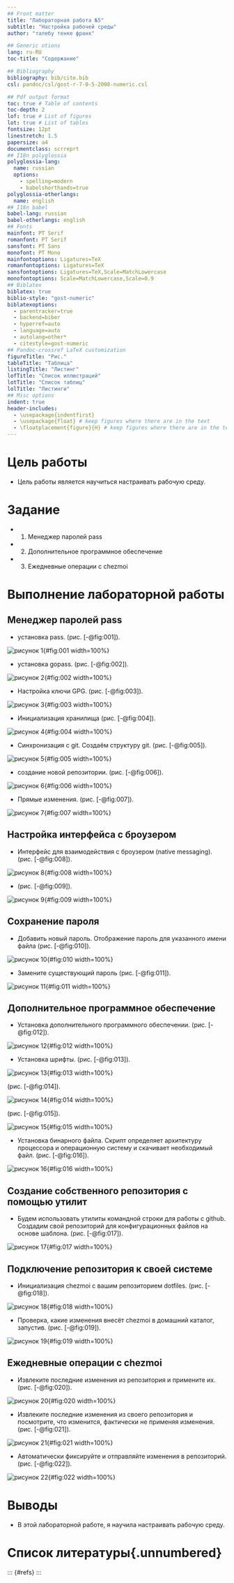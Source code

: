 ```yaml
---
## Front matter
title: "Лабораторная работа №5"
subtitle: "Настройка рабочей среды"
author: "талебу тенке франк"

## Generic otions
lang: ru-RU
toc-title: "Содержание"

## Bibliography
bibliography: bib/cite.bib
csl: pandoc/csl/gost-r-7-0-5-2008-numeric.csl

## Pdf output format
toc: true # Table of contents
toc-depth: 2
lof: true # List of figures
lot: true # List of tables
fontsize: 12pt
linestretch: 1.5
papersize: a4
documentclass: scrreprt
## I18n polyglossia
polyglossia-lang:
  name: russian
  options:
	- spelling=modern
	- babelshorthands=true
polyglossia-otherlangs:
  name: english
## I18n babel
babel-lang: russian
babel-otherlangs: english
## Fonts
mainfont: PT Serif
romanfont: PT Serif
sansfont: PT Sans
monofont: PT Mono
mainfontoptions: Ligatures=TeX
romanfontoptions: Ligatures=TeX
sansfontoptions: Ligatures=TeX,Scale=MatchLowercase
monofontoptions: Scale=MatchLowercase,Scale=0.9
## Biblatex
biblatex: true
biblio-style: "gost-numeric"
biblatexoptions:
  - parentracker=true
  - backend=biber
  - hyperref=auto
  - language=auto
  - autolang=other*
  - citestyle=gost-numeric
## Pandoc-crossref LaTeX customization
figureTitle: "Рис."
tableTitle: "Таблица"
listingTitle: "Листинг"
lofTitle: "Список иллюстраций"
lotTitle: "Список таблиц"
lolTitle: "Листинги"
## Misc options
indent: true
header-includes:
  - \usepackage{indentfirst}
  - \usepackage{float} # keep figures where there are in the text
  - \floatplacement{figure}{H} # keep figures where there are in the text
---
```


# Цель работы

- Цель работы является научиться настраивать рабочую среду.

# Задание

- 1. Менеджер паролей pass
- 2. Дополнительное программное обеспечение
- 3. Ежедневные операции c chezmoi

# Выполнение лабораторной работы

## Менеджер паролей pass

- установка pass. (рис. [-@fig:001]).

![рисунок 1](image/1.jpg){#fig:001 width=100%}

- установка gopass. (рис. [-@fig:002]).

![рисунок 2](image/2.jpg){#fig:002 width=100%}

- Настройка ключи GPG. (рис. [-@fig:003]).

![рисунок 3](image/3.jpg){#fig:003 width=100%}

- Инициализация хранилища (рис. [-@fig:004]).

![рисунок 4](image/4.jpg){#fig:004 width=100%}

- Синхронизация с git. Создаём структуру git. (рис. [-@fig:005]).

![рисунок 5](image/5.jpg){#fig:005 width=100%}

- создание новой репозитории. (рис. [-@fig:006]).

![рисунок 6](image/6.jpg){#fig:006 width=100%}

- Прямые изменения. (рис. [-@fig:007]).

![рисунок 7](image/7.jpg){#fig:007 width=100%}


## Настройка интерфейса с броузером

- Интерфейс для взаимодействия с броузером (native messaging). (рис. [-@fig:008]).

![рисунок 8](image/8.jpg){#fig:008 width=100%}

- (рис. [-@fig:009]).

![рисунок 9](image/9.jpg){#fig:009 width=100%}


## Сохранение пароля

- Добавить новый пароль. Отображение пароль для указанного имени файла (рис. [-@fig:010]).

![рисунок 10](image/10.jpg){#fig:010 width=100%}

- Замените существующий пароль (рис. [-@fig:011]).

![рисунок 11](image/11.jpg){#fig:011 width=100%}


## Дополнительное программное обеспечение

- Установка дополнительного программного обеспечении. (рис. [-@fig:012]).

![рисунок 12](image/12.jpg){#fig:012 width=100%}

- Установка шрифты. (рис. [-@fig:013]).

![рисунок 13](image/13.jpg){#fig:013 width=100%}

 (рис. [-@fig:014]).

![рисунок 14](image/14jpg){#fig:014 width=100%}

 (рис. [-@fig:015]).

![рисунок 15](image/15.jpg){#fig:015 width=100%}

- Установка бинарного файла. Скрипт определяет архитектуру процессора и операционную систему и скачивает необходимый файл. (рис. [-@fig:016]).

![рисунок 16](image/16.jpg){#fig:016 width=100%}

## Создание собственного репозитория с помощью утилит

- Будем использовать утилиты командной строки для работы с github. Создадим свой репозиторий для конфигурационных файлов на основе шаблона. (рис. [-@fig:017]).

![рисунок 17](image/17.jpg){#fig:017 width=100%}

## Подключение репозитория к своей системе

- Инициализация chezmoi с вашим репозиторием dotfiles. (рис. [-@fig:018]).

![рисунок 18](image/18.jpg){#fig:018 width=100%}

- Проверка, какие изменения внесёт chezmoi в домашний каталог, запустив. (рис. [-@fig:019]).

![рисунок 19](image/19.jpg){#fig:019 width=100%}


## Ежедневные операции c chezmoi

- Извлеките последние изменения из репозитория и примените их. (рис. [-@fig:020]).

![рисунок 20](image/20.jpg){#fig:020 width=100%}

- Извлеките последние изменения из своего репозитория и посмотрите, что изменится, фактически не применяя изменения. (рис. [-@fig:021]).

![рисунок 21](image/21.jpg){#fig:021 width=100%}

- Автоматически фиксируйте и отправляйте изменения в репозиторий. (рис. [-@fig:022]).

![рисунок 22](image/22.jpg){#fig:022 width=100%}


# Выводы

- В этой лабораторной работе, я научила настраивать рабочую среду.

# Список литературы{.unnumbered}

::: {#refs}
:::
